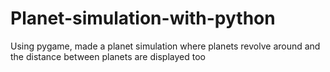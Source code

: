 # Planet-simulation-with-python
Using pygame, made a planet simulation where planets revolve around and the distance between planets are displayed too
